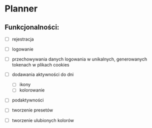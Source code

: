 # Planner

## Funkcjonalności:
- [ ] rejestracja
- [ ] logowanie
- [ ] przechowywania danych logowania w unikalnych, generowanych tokenach w plikach cookies
- [ ] dodawania aktywności do dni
  - [ ] ikony
  - [ ] kolorowanie 
- [ ] podaktywności
- [ ] tworzenie presetów
- [ ] tworzenie ulubionych kolorów


